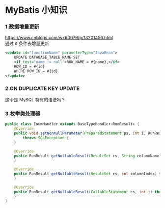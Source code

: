 # MyBatis 小知识

### 1.数据增量更新
https://www.cnblogs.com/wx60079/p/13201456.html  
通过 if 条件去增量更新  
```xml
<update id="functionName" parameterType="JavaBean">
    UPDATE DATABASE_TABLE_NAME SET
    <if test="name != null">ROW_NAME = #{name},</if>
    ROW_ID = #{id} 
    WHERE ROW_ID = #{id}
</update>
```

### 2.ON DUPLICATE KEY UPDATE
这个是 MySQL 特有的语法吗？

### 3.枚举类处理器
```java
public class EnumHandler extends BaseTypeHandler<RunResult> {
    @Override
    public void setNonNullParameter(PreparedStatement ps, int i, RunResult runResult, JdbcType jdbcType)
        throws SQLException {
    }

    @Override
    public RunResult getNullableResult(ResultSet rs, String columnName) throws SQLException {
    }

    @Override
    public RunResult getNullableResult(ResultSet rs, int columnIndex) throws SQLException {
    }

    @Override
    public RunResult getNullableResult(CallableStatement cs, int i) throws SQLException {
    }
}
```
